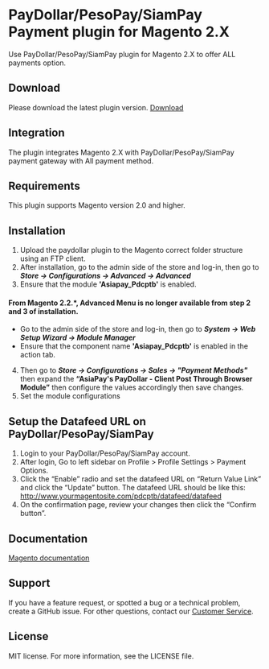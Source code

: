# PayDollar/PesoPay/SiamPay Payment plugin for Magento 2.X
Use PayDollar/PesoPay/SiamPay plugin for Magento 2.X to offer ALL payments option.

## Download
Please download the latest plugin version. [Download](https://github.com/asiapay-lib/asiapay-Magento-2.x/releases/latest)

## Integration
The plugin integrates Magento 2.X with PayDollar/PesoPay/SiamPay payment gateway with All payment method.

## Requirements
This plugin supports Magento version 2.0 and higher.

## Installation
1.	Upload the paydollar plugin to the Magento correct folder structure using an FTP client.
2.	After  installation,  go  to  the  admin  side  of  the  store  and  log-in,  then  go  to  ***Store -> Configurations -> Advanced -> Advanced***
3.	Ensure that the module **'Asiapay_Pdcptb'** is enabled.

#### From **Magento 2.2.***, Advanced Menu is no longer available from step 2 and 3 of installation.
* Go to the admin side of the store and log-in, then go to ***System -> Web Setup Wizard -> Module Manager***
* Ensure that the component name **'Asiapay_Pdcptb'** is enabled in the action tab.

4.	Then go to ***Store -> Configurations -> Sales -> "Payment Methods"*** then expand the **“AsiaPay's PayDollar - Client Post Through Browser Module”** then configure the values accordingly then save changes. 
5.	Set the module configurations

## Setup the Datafeed URL on PayDollar/PesoPay/SiamPay
 1. Login to your PayDollar/PesoPay/SiamPay account.
 2. After login, Go to left sidebar on Profile > Profile Settings > Payment Options.
 3. Click the “Enable” radio and set the datafeed URL on “Return Value Link” and click the “Update” button. The datafeed URL should be like this: http://www.yourmagentosite.com/pdcptb/datafeed/datafeed
 4. On the confirmation page, review your changes then click the “Confirm button”.

 ## Documentation
[Magento documentation](https://github.com/asiapay-lib/asiapay-Magento-2.x/raw/master/Magento2.0%20Payment%20Module%20Setup%20Guide.pdf)

## Support
If you have a feature request, or spotted a bug or a technical problem, create a GitHub issue. For other questions, contact our [Customer Service](https://www.paydollar.com/en/contactus.html).

## License
MIT license. For more information, see the LICENSE file.
